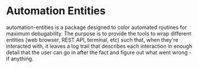 # Automation Entities

automation-entities is a package designed to color automated routines for
maximum debugability. The purpose is to provide the tools to wrap different
entities (web browser, REST API, terminal, etc) such that, when they're
interacted with, it leaves a log trail that describes each interaction in
enough detail that the user can go in after the fact and figure out what went
wrong - if anything.

